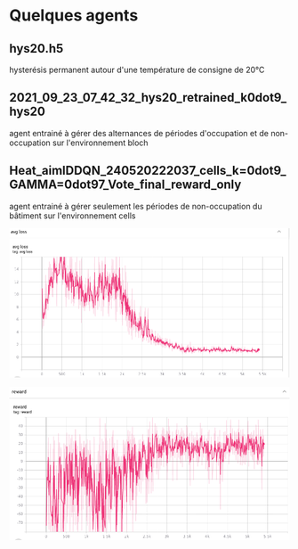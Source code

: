# Quelques agents

## hys20.h5

hysterésis permanent autour d'une température de consigne de 20°C

## 2021_09_23_07_42_32_hys20_retrained_k0dot9_hys20

agent entrainé à gérer des alternances de périodes d'occupation et de non-occupation sur l'environnement bloch

## Heat_aimlDDQN_240520222037_cells_k=0dot9_GAMMA=0dot97_Vote_final_reward_only

agent entrainé à gérer seulement les périodes de non-occupation du bâtiment sur l'environnement cells

![](images/loss_240520222037.png)

![](images/reward_240520222037.png)


